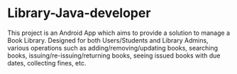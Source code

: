 # Library-Java-developer
This project is an Android App which aims to provide a solution to manage a Book Library. Designed for both Users/Students and Library Admins, various operations such as adding/removing/updating books, searching books, issuing/re-issuing/returning books, seeing issued books with due dates, collecting fines, etc. 
